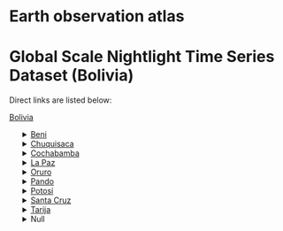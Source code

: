 # Earth observation atlas
 # Global Scale Nightlight Time Series Dataset (Bolivia)
Direct links are listed below:

<a href="https://eoatlas-nightlight.s3.amazonaws.com/eoatlas-monthly-nightlight-00021.csv">Bolivia</a>
<ul>
<details>
<summary><a href="https://eoatlas-nightlight.s3.amazonaws.com/eoatlas-monthly-nightlight-00550.csv">Beni</a></summary>
<ul>
<ol>
<li><a href="https://eoatlas-nightlight.s3.amazonaws.com/eoatlas-monthly-nightlight-10052.csv">Cercado</a></li><li><a href="https://eoatlas-nightlight.s3.amazonaws.com/eoatlas-monthly-nightlight-10066.csv">General José Ballivián</a></li><li><a href="https://eoatlas-nightlight.s3.amazonaws.com/eoatlas-monthly-nightlight-10078.csv">Iténez</a></li><li><a href="https://eoatlas-nightlight.s3.amazonaws.com/eoatlas-monthly-nightlight-10087.csv">Mamoré</a></li><li><a href="https://eoatlas-nightlight.s3.amazonaws.com/eoatlas-monthly-nightlight-10091.csv">Marbán</a></li><li><a href="https://eoatlas-nightlight.s3.amazonaws.com/eoatlas-monthly-nightlight-10096.csv">Moxos</a></li><li><a href="https://eoatlas-nightlight.s3.amazonaws.com/eoatlas-monthly-nightlight-10132.csv">Vaca Diez</a></li><li><a href="https://eoatlas-nightlight.s3.amazonaws.com/eoatlas-monthly-nightlight-10136.csv">Yacuma</a></li></ul>
</ol>
</details>
<details>
<summary><a href="https://eoatlas-nightlight.s3.amazonaws.com/eoatlas-monthly-nightlight-00551.csv">Chuquisaca</a></summary>
<ul>
<ol>
<li><a href="https://eoatlas-nightlight.s3.amazonaws.com/eoatlas-monthly-nightlight-10042.csv">Azurduy</a></li><li><a href="https://eoatlas-nightlight.s3.amazonaws.com/eoatlas-monthly-nightlight-10044.csv">Belisario Boeto</a></li><li><a href="https://eoatlas-nightlight.s3.amazonaws.com/eoatlas-monthly-nightlight-10074.csv">Hernando Siles</a></li><li><a href="https://eoatlas-nightlight.s3.amazonaws.com/eoatlas-monthly-nightlight-10085.csv">Luis Calvo</a></li><li><a href="https://eoatlas-nightlight.s3.amazonaws.com/eoatlas-monthly-nightlight-10102.csv">Nor Cinti</a></li><li><a href="https://eoatlas-nightlight.s3.amazonaws.com/eoatlas-monthly-nightlight-10109.csv">Oropeza</a></li><li><a href="https://eoatlas-nightlight.s3.amazonaws.com/eoatlas-monthly-nightlight-10125.csv">Sur Cinti</a></li><li><a href="https://eoatlas-nightlight.s3.amazonaws.com/eoatlas-monthly-nightlight-10131.csv">Tomina</a></li><li><a href="https://eoatlas-nightlight.s3.amazonaws.com/eoatlas-monthly-nightlight-10137.csv">Yamparáez</a></li><li><a href="https://eoatlas-nightlight.s3.amazonaws.com/eoatlas-monthly-nightlight-10138.csv">Zudáñez</a></li></ul>
</ol>
</details>
<details>
<summary><a href="https://eoatlas-nightlight.s3.amazonaws.com/eoatlas-monthly-nightlight-00552.csv">Cochabamba</a></summary>
<ul>
<ol>
<li><a href="https://eoatlas-nightlight.s3.amazonaws.com/eoatlas-monthly-nightlight-10036.csv">Arani</a></li><li><a href="https://eoatlas-nightlight.s3.amazonaws.com/eoatlas-monthly-nightlight-10039.csv">Arque</a></li><li><a href="https://eoatlas-nightlight.s3.amazonaws.com/eoatlas-monthly-nightlight-10041.csv">Ayopaya</a></li><li><a href="https://eoatlas-nightlight.s3.amazonaws.com/eoatlas-monthly-nightlight-10045.csv">Bolivar</a></li><li><a href="https://eoatlas-nightlight.s3.amazonaws.com/eoatlas-monthly-nightlight-10047.csv">Campero</a></li><li><a href="https://eoatlas-nightlight.s3.amazonaws.com/eoatlas-monthly-nightlight-10048.csv">Capinota</a></li><li><a href="https://eoatlas-nightlight.s3.amazonaws.com/eoatlas-monthly-nightlight-10051.csv">Carrasco</a></li><li><a href="https://eoatlas-nightlight.s3.amazonaws.com/eoatlas-monthly-nightlight-10053.csv">Chapare</a></li><li><a href="https://eoatlas-nightlight.s3.amazonaws.com/eoatlas-monthly-nightlight-10061.csv">Esteban Arze</a></li><li><a href="https://eoatlas-nightlight.s3.amazonaws.com/eoatlas-monthly-nightlight-10069.csv">Germán Jordán</a></li><li><a href="https://eoatlas-nightlight.s3.amazonaws.com/eoatlas-monthly-nightlight-10094.csv">Mizque</a></li><li><a href="https://eoatlas-nightlight.s3.amazonaws.com/eoatlas-monthly-nightlight-10113.csv">Punata</a></li><li><a href="https://eoatlas-nightlight.s3.amazonaws.com/eoatlas-monthly-nightlight-10114.csv">Quillacollo</a></li><li><a href="https://eoatlas-nightlight.s3.amazonaws.com/eoatlas-monthly-nightlight-10127.csv">Tapacarí</a></li><li><a href="https://eoatlas-nightlight.s3.amazonaws.com/eoatlas-monthly-nightlight-10128.csv">Tiraque</a></li></ul>
</ol>
</details>
<details>
<summary><a href="https://eoatlas-nightlight.s3.amazonaws.com/eoatlas-monthly-nightlight-00553.csv">La Paz</a></summary>
<ul>
<ol>
</ul>
</ol>
</details>
<details>
<summary><a href="https://eoatlas-nightlight.s3.amazonaws.com/eoatlas-monthly-nightlight-00554.csv">Oruro</a></summary>
<ul>
<ol>
<li><a href="https://eoatlas-nightlight.s3.amazonaws.com/eoatlas-monthly-nightlight-10029.csv">Abaroa</a></li><li><a href="https://eoatlas-nightlight.s3.amazonaws.com/eoatlas-monthly-nightlight-10050.csv">Carangas</a></li><li><a href="https://eoatlas-nightlight.s3.amazonaws.com/eoatlas-monthly-nightlight-10080.csv">Ladislao Cabrera</a></li><li><a href="https://eoatlas-nightlight.s3.amazonaws.com/eoatlas-monthly-nightlight-10082.csv">Litoral</a></li><li><a href="https://eoatlas-nightlight.s3.amazonaws.com/eoatlas-monthly-nightlight-10092.csv">Mejillones</a></li><li><a href="https://eoatlas-nightlight.s3.amazonaws.com/eoatlas-monthly-nightlight-10100.csv">Nor Carangas</a></li><li><a href="https://eoatlas-nightlight.s3.amazonaws.com/eoatlas-monthly-nightlight-10111.csv">Pantaleón Dalence</a></li><li><a href="https://eoatlas-nightlight.s3.amazonaws.com/eoatlas-monthly-nightlight-10112.csv">Poopó</a></li><li><a href="https://eoatlas-nightlight.s3.amazonaws.com/eoatlas-monthly-nightlight-10116.csv">Sabaya</a></li><li><a href="https://eoatlas-nightlight.s3.amazonaws.com/eoatlas-monthly-nightlight-10117.csv">Sajama</a></li><li><a href="https://eoatlas-nightlight.s3.amazonaws.com/eoatlas-monthly-nightlight-10118.csv">San Pedro de Totora</a></li><li><a href="https://eoatlas-nightlight.s3.amazonaws.com/eoatlas-monthly-nightlight-10120.csv">Saucarí</a></li><li><a href="https://eoatlas-nightlight.s3.amazonaws.com/eoatlas-monthly-nightlight-10121.csv">Sebastián Pagador</a></li><li><a href="https://eoatlas-nightlight.s3.amazonaws.com/eoatlas-monthly-nightlight-10123.csv">Sur Carangas</a></li><li><a href="https://eoatlas-nightlight.s3.amazonaws.com/eoatlas-monthly-nightlight-10129.csv">Tomás Barrón</a></li></ul>
</ol>
</details>
<details>
<summary><a href="https://eoatlas-nightlight.s3.amazonaws.com/eoatlas-monthly-nightlight-00555.csv">Pando</a></summary>
<ul>
<ol>
<li><a href="https://eoatlas-nightlight.s3.amazonaws.com/eoatlas-monthly-nightlight-10031.csv">Abuná</a></li><li><a href="https://eoatlas-nightlight.s3.amazonaws.com/eoatlas-monthly-nightlight-10062.csv">Federico Román</a></li><li><a href="https://eoatlas-nightlight.s3.amazonaws.com/eoatlas-monthly-nightlight-10086.csv">Madre de Dios</a></li><li><a href="https://eoatlas-nightlight.s3.amazonaws.com/eoatlas-monthly-nightlight-10090.csv">Manuripi</a></li><li><a href="https://eoatlas-nightlight.s3.amazonaws.com/eoatlas-monthly-nightlight-10099.csv">Nicolás Suárez</a></li></ul>
</ol>
</details>
<details>
<summary><a href="https://eoatlas-nightlight.s3.amazonaws.com/eoatlas-monthly-nightlight-00556.csv">Potosí</a></summary>
<ul>
<ol>
<li><a href="https://eoatlas-nightlight.s3.amazonaws.com/eoatlas-monthly-nightlight-10032.csv">Alonso de Ibáñez</a></li><li><a href="https://eoatlas-nightlight.s3.amazonaws.com/eoatlas-monthly-nightlight-10035.csv">Antonio Quijarro</a></li><li><a href="https://eoatlas-nightlight.s3.amazonaws.com/eoatlas-monthly-nightlight-10054.csv">Chárcas</a></li><li><a href="https://eoatlas-nightlight.s3.amazonaws.com/eoatlas-monthly-nightlight-10055.csv">Chayanta</a></li><li><a href="https://eoatlas-nightlight.s3.amazonaws.com/eoatlas-monthly-nightlight-10058.csv">Cornelio Saavedra</a></li><li><a href="https://eoatlas-nightlight.s3.amazonaws.com/eoatlas-monthly-nightlight-10059.csv">Daniel Campos</a></li><li><a href="https://eoatlas-nightlight.s3.amazonaws.com/eoatlas-monthly-nightlight-10060.csv">Enrique Baldivieso</a></li><li><a href="https://eoatlas-nightlight.s3.amazonaws.com/eoatlas-monthly-nightlight-10065.csv">General Bilbao</a></li><li><a href="https://eoatlas-nightlight.s3.amazonaws.com/eoatlas-monthly-nightlight-10079.csv">José María Linares</a></li><li><a href="https://eoatlas-nightlight.s3.amazonaws.com/eoatlas-monthly-nightlight-10095.csv">Modesto Omiste</a></li><li><a href="https://eoatlas-nightlight.s3.amazonaws.com/eoatlas-monthly-nightlight-10101.csv">Nor Chichas</a></li><li><a href="https://eoatlas-nightlight.s3.amazonaws.com/eoatlas-monthly-nightlight-10103.csv">Nor Lipez</a></li><li><a href="https://eoatlas-nightlight.s3.amazonaws.com/eoatlas-monthly-nightlight-10115.csv">Rafael Bustillo</a></li><li><a href="https://eoatlas-nightlight.s3.amazonaws.com/eoatlas-monthly-nightlight-10124.csv">Sur Chichas</a></li><li><a href="https://eoatlas-nightlight.s3.amazonaws.com/eoatlas-monthly-nightlight-10126.csv">Sur Lipez</a></li><li><a href="https://eoatlas-nightlight.s3.amazonaws.com/eoatlas-monthly-nightlight-10130.csv">Tomás Frías</a></li></ul>
</ol>
</details>
<details>
<summary><a href="https://eoatlas-nightlight.s3.amazonaws.com/eoatlas-monthly-nightlight-00557.csv">Santa Cruz</a></summary>
<ul>
<ol>
<li><a href="https://eoatlas-nightlight.s3.amazonaws.com/eoatlas-monthly-nightlight-10033.csv">Andrés Ibáñez</a></li><li><a href="https://eoatlas-nightlight.s3.amazonaws.com/eoatlas-monthly-nightlight-10034.csv">Angel Sandoval</a></li><li><a href="https://eoatlas-nightlight.s3.amazonaws.com/eoatlas-monthly-nightlight-10056.csv">Chiquitos</a></li><li><a href="https://eoatlas-nightlight.s3.amazonaws.com/eoatlas-monthly-nightlight-10057.csv">Cordillera</a></li><li><a href="https://eoatlas-nightlight.s3.amazonaws.com/eoatlas-monthly-nightlight-10063.csv">Florida</a></li><li><a href="https://eoatlas-nightlight.s3.amazonaws.com/eoatlas-monthly-nightlight-10068.csv">Germán Busch</a></li><li><a href="https://eoatlas-nightlight.s3.amazonaws.com/eoatlas-monthly-nightlight-10073.csv">Guarayos</a></li><li><a href="https://eoatlas-nightlight.s3.amazonaws.com/eoatlas-monthly-nightlight-10075.csv">Ichilo</a></li><li><a href="https://eoatlas-nightlight.s3.amazonaws.com/eoatlas-monthly-nightlight-10089.csv">Manuel María Caballero</a></li><li><a href="https://eoatlas-nightlight.s3.amazonaws.com/eoatlas-monthly-nightlight-10105.csv">Ñuflo De Chávez</a></li><li><a href="https://eoatlas-nightlight.s3.amazonaws.com/eoatlas-monthly-nightlight-10107.csv">Obispo Santistéban</a></li><li><a href="https://eoatlas-nightlight.s3.amazonaws.com/eoatlas-monthly-nightlight-10119.csv">Sara</a></li><li><a href="https://eoatlas-nightlight.s3.amazonaws.com/eoatlas-monthly-nightlight-10133.csv">Vallegrande</a></li><li><a href="https://eoatlas-nightlight.s3.amazonaws.com/eoatlas-monthly-nightlight-10134.csv">Velasco</a></li><li><a href="https://eoatlas-nightlight.s3.amazonaws.com/eoatlas-monthly-nightlight-10135.csv">Warnes</a></li></ul>
</ol>
</details>
<details>
<summary><a href="https://eoatlas-nightlight.s3.amazonaws.com/eoatlas-monthly-nightlight-00558.csv">Tarija</a></summary>
<ul>
<ol>
<li><a href="https://eoatlas-nightlight.s3.amazonaws.com/eoatlas-monthly-nightlight-10037.csv">Arce</a></li><li><a href="https://eoatlas-nightlight.s3.amazonaws.com/eoatlas-monthly-nightlight-10040.csv">Avilés</a></li><li><a href="https://eoatlas-nightlight.s3.amazonaws.com/eoatlas-monthly-nightlight-10070.csv">Gran Chaco</a></li><li><a href="https://eoatlas-nightlight.s3.amazonaws.com/eoatlas-monthly-nightlight-10093.csv">Méndez</a></li><li><a href="https://eoatlas-nightlight.s3.amazonaws.com/eoatlas-monthly-nightlight-10106.csv">O'Connor</a></li></ul>
</ol>
</details>
<details>
<summary>Null</summary>
<ul>
<ol>
<li><a href="https://eoatlas-nightlight.s3.amazonaws.com/eoatlas-monthly-nightlight-10030.csv">Abel Iturralde</a></li><li><a href="https://eoatlas-nightlight.s3.amazonaws.com/eoatlas-monthly-nightlight-10038.csv">Aroma</a></li><li><a href="https://eoatlas-nightlight.s3.amazonaws.com/eoatlas-monthly-nightlight-10043.csv">Bautista Saavedra</a></li><li><a href="https://eoatlas-nightlight.s3.amazonaws.com/eoatlas-monthly-nightlight-10046.csv">Camacho</a></li><li><a href="https://eoatlas-nightlight.s3.amazonaws.com/eoatlas-monthly-nightlight-10049.csv">Caranavi</a></li><li><a href="https://eoatlas-nightlight.s3.amazonaws.com/eoatlas-monthly-nightlight-10064.csv">Franz Tamayo</a></li><li><a href="https://eoatlas-nightlight.s3.amazonaws.com/eoatlas-monthly-nightlight-10067.csv">General José Manuel Pando</a></li><li><a href="https://eoatlas-nightlight.s3.amazonaws.com/eoatlas-monthly-nightlight-10071.csv">Gualberto Villarroe</a></li><li><a href="https://eoatlas-nightlight.s3.amazonaws.com/eoatlas-monthly-nightlight-10072.csv">Gualberto Villarroel</a></li><li><a href="https://eoatlas-nightlight.s3.amazonaws.com/eoatlas-monthly-nightlight-10076.csv">Ingavi</a></li><li><a href="https://eoatlas-nightlight.s3.amazonaws.com/eoatlas-monthly-nightlight-10077.csv">Inquisivi</a></li><li><a href="https://eoatlas-nightlight.s3.amazonaws.com/eoatlas-monthly-nightlight-10081.csv">Larecaja</a></li><li><a href="https://eoatlas-nightlight.s3.amazonaws.com/eoatlas-monthly-nightlight-10083.csv">Loayza</a></li><li><a href="https://eoatlas-nightlight.s3.amazonaws.com/eoatlas-monthly-nightlight-10084.csv">Los Andes</a></li><li><a href="https://eoatlas-nightlight.s3.amazonaws.com/eoatlas-monthly-nightlight-10088.csv">Manco Kapac</a></li><li><a href="https://eoatlas-nightlight.s3.amazonaws.com/eoatlas-monthly-nightlight-10097.csv">Muñecas</a></li><li><a href="https://eoatlas-nightlight.s3.amazonaws.com/eoatlas-monthly-nightlight-10098.csv">Murillo</a></li><li><a href="https://eoatlas-nightlight.s3.amazonaws.com/eoatlas-monthly-nightlight-10104.csv">Nor Yungas</a></li><li><a href="https://eoatlas-nightlight.s3.amazonaws.com/eoatlas-monthly-nightlight-10108.csv">Omasuyos</a></li><li><a href="https://eoatlas-nightlight.s3.amazonaws.com/eoatlas-monthly-nightlight-10110.csv">Pacajes</a></li><li><a href="https://eoatlas-nightlight.s3.amazonaws.com/eoatlas-monthly-nightlight-10122.csv">Sud Yungas</a></li></ul>
</ol>
</details>
